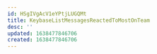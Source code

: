 ```yaml
---
id: HSgIVgAcV1eYPtjLUGQMt
title: KeybaseListMessagesReactedToMostOnTeam
desc: ''
updated: 1638477846706
created: 1638477846706
---
```


